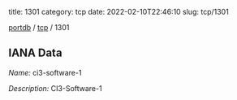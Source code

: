title: 1301
category: tcp
date: 2022-02-10T22:46:10
slug: tcp/1301

[portdb](/) / [tcp](/category/tcp.html) / 1301


## IANA Data

_Name:_ ci3-software-1

_Description:_ CI3-Software-1

